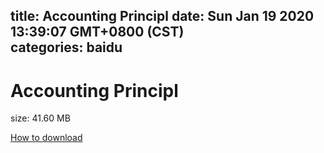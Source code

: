 
title: Accounting Principl
date: Sun Jan 19 2020 13:39:07 GMT+0800 (CST)    
categories: baidu
---

# Accounting Principl
size: 41.60 MB
 
 

[How to download](https://bpcam.bemobtrk.com/go/2ceec3aa-1ca2-46d6-b9ff-aaa5c184517c?jno=2898)